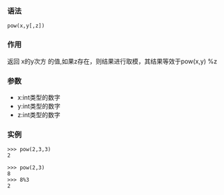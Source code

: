 ### 语法

```
pow(x,y[,z])
```

### 作用

返回 x的y次方 的值,如果z存在，则结果进行取模，其结果等效于pow\(x,y\) %z

### 参数

* x:int类型的数字
* y:int类型的数字
* z:int类型的数字

### 实例

```
>>> pow(2,3,3)
2

>>> pow(2,3)
8
>>> 8%3
2
```



